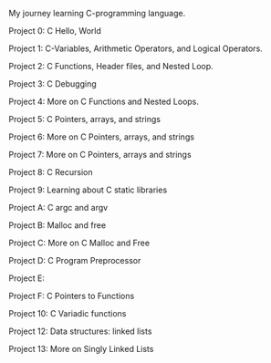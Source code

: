 My journey learning C-programming language.

Project 0: C Hello, World

Project 1: C-Variables, Arithmetic Operators, and Logical Operators.

Project 2: C Functions, Header files, and Nested Loop.

Project 3: C Debugging

Project 4: More on C Functions and Nested Loops.

Project 5: C Pointers, arrays, and strings

Project 6: More on C Pointers, arrays, and strings

Project 7: More on C Pointers, arrays and strings

Project 8: C Recursion

Project 9: Learning about C static libraries

Project A: C argc and argv

Project B: Malloc and free

Project C: More on C Malloc and Free

Project D: C Program Preprocessor

Project E:

Project F: C Pointers to Functions

Project 10: C Variadic functions

Project 12: Data structures: linked lists

Project 13: More on Singly Linked Lists
